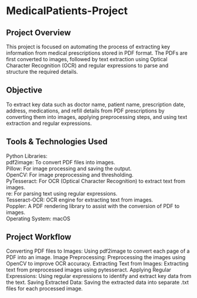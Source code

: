 # MedicalPatients-Project

## Project Overview
This project is focused on automating the process of extracting key information from medical prescriptions stored in PDF format. The PDFs are first converted to images, followed by text extraction using Optical Character Recognition (OCR) and regular expressions to parse and structure the required details.

## Objective
To extract key data such as doctor name, patient name, prescription date, address, medications, and refill details from PDF prescriptions by converting them into images, applying preprocessing steps, and using text extraction and regular expressions.

## Tools & Technologies Used

Python Libraries:\
pdf2image: To convert PDF files into images.\
Pillow: For image processing and saving the output.\
OpenCV: For image preprocessing and thresholding.\
PyTesseract: For OCR (Optical Character Recognition) to extract text from images.\
re: For parsing text using regular expressions.\
Tesseract-OCR: OCR engine for extracting text from images.\
Poppler: A PDF rendering library to assist with the conversion of PDF to images.\
Operating System: macOS

## Project Workflow

Converting PDF files to Images: Using pdf2image to convert each page of a PDF into an image.
Image Preprocessing: Preprocessing the images using OpenCV to improve OCR accuracy.
Extracting Text from Images: Extracting text from preprocessed images using pytesseract.
Applying Regular Expressions: Using regular expressions to identify and extract key data from the text.
Saving Extracted Data: Saving the extracted data into separate .txt files for each processed image.
